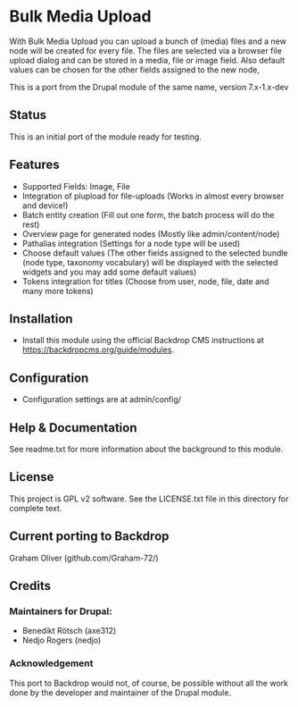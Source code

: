 # Bulk Media Upload

With Bulk Media Upload you can upload a bunch of (media) files and a
new node will be created for every file. The files are selected via
a browser file upload dialog and can be stored in a media, file or
image field. Also default values can be chosen for the other fields
assigned to the new node,

This is a port from the Drupal module of the same name, version 7.x-1.x-dev

## Status

This is an initial port of the module ready for testing.

## Features

  - Supported Fields: Image, File
  - Integration of plupload for file-uploads
      (Works in almost every browser and device!)
  - Batch entity creation (Fill out one form, the batch process will do the rest)
  - Overview page for generated nodes (Mostly like admin/content/node)
  - Pathalias integration (Settings for a node type will be used)
  - Choose default values (The other fields assigned to the selected bundle
       (node type, taxonomy vocabulary) will be displayed with the selected widgets
        and you may add some default values)
  - Tokens integration for titles (Choose from user, node, file, date and
    many more tokens)


## Installation

- Install this module using the official Backdrop CMS instructions at
  https://backdropcms.org/guide/modules.
  
  
## Configuration

- Configuration settings are at admin/config/





## Help & Documentation

See readme.txt for more information about the background to
this module.


## License

This project is GPL v2 software. See the LICENSE.txt file in this
directory for complete text.
    
        
## Current porting to Backdrop

Graham Oliver (github.com/Graham-72/)

## Credits

### Maintainers for Drupal:

- Benedikt Rötsch (axe312)
- Nedjo Rogers (nedjo)


### Acknowledgement

This port to Backdrop would not, of course, be possible without all
the work done by the developer and maintainer of the Drupal module.
